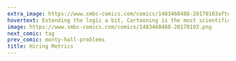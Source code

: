 ```yaml
---
extra_image: https://www.smbc-comics.com/comics/1483460488-20170103after.png
hovertext: Extending the logic a bit, Cartooning is the most scientific discipline of all.
image: https://www.smbc-comics.com/comics/1483460468-20170103.png
next_comic: tag
prev_comic: monty-hall-problems
title: Hiring Metrics
---
```


